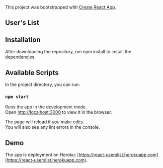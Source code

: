 This project was bootstrapped with [Create React App](https://github.com/facebook/create-react-app).

## User's List

## Installation

 After downloading the repository, run npm install to install the dependencies.

 ## Available Scripts

 In the project directory, you can run:

 ### `npm start`

 Runs the app in the development mode.<br>
 Open [http://localhost:3000](http://localhost:3000) to view it in the browser.

 The page will reload if you make edits.<br>
 You will also see any lint errors in the console.

## Demo

The app is deployment on Heroku: [https://react-userslist.herokuapp.com](https://react-userslist.herokuapp.com).